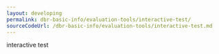 ```yaml
---
layout: developing
permalink: dbr-basic-info/evaluation-tools/interactive-test/
sourceCodeUrl: /dbr-basic-info/evaluation-tools/interactive-test.md
---
```


interactive test
